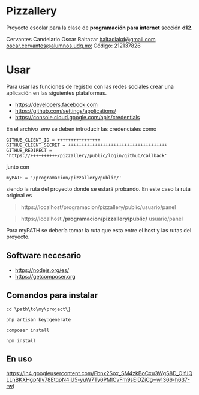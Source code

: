 # Pizzallery
Proyecto escolar para la clase de **programación para internet** sección **d12**.

Cervantes Candelario Oscar Baltazar
baltadlakd@gmail.com
oscar.cervantes@alumnos.udg.mx
Código: 212137826

# Usar
Para usar las funciones de registro con las redes sociales crear una aplicación en las siguientes plataformas.

 - https://developers.facebook.com
 - https://github.com/settings/applications/
 - https://console.cloud.google.com/apis/credentials

En el archivo *.env* se deben introducir las credenciales como

    GITHUB_CLIENT_ID = ++++++++++++++++
    GITHUB_CLIENT_SECRET = +++++++++++++++++++++++++++++++++++++
    GITHUB_REDIRECT = 'https://++++++++++/pizzallery/public/login/github/callback'
junto con

    myPATH = '/programacion/pizzallery/public/'
siendo la ruta del proyecto donde se estará probando. En este caso la ruta original  es

> https://localhost/programacion/pizzallery/public/usuario/panel

>https://localhost **/programacion/pizzallery/public/** usuario/panel

Para myPATH se debería tomar  la ruta que esta entre el host y las rutas del proyecto.
## Software necesario

 - https://nodejs.org/es/
 - https://getcomposer.org

## Comandos para instalar

`cd \path\to\my\project\}`

`php artisan key:generate`

`composer install`

`npm install`

## En uso
https://lh4.googleusercontent.com/Fbnx2Sox_SM4zkBoCxu3WgS8D_OIfJQLLnBKXHgpNIv78EtqpN4iU5-yuW7Ty6PMlCvFm9sElDZiCg=w1366-h637-rw)
